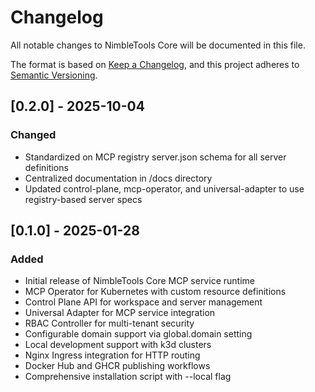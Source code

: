 # Changelog

All notable changes to NimbleTools Core will be documented in this file.

The format is based on [Keep a Changelog](https://keepachangelog.com/en/1.0.0/),
and this project adheres to [Semantic Versioning](https://semver.org/spec/v2.0.0.html).

## [0.2.0] - 2025-10-04

### Changed
- Standardized on MCP registry server.json schema for all server definitions
- Centralized documentation in /docs directory
- Updated control-plane, mcp-operator, and universal-adapter to use registry-based server specs

## [0.1.0] - 2025-01-28

### Added
- Initial release of NimbleTools Core MCP service runtime
- MCP Operator for Kubernetes with custom resource definitions
- Control Plane API for workspace and server management
- Universal Adapter for MCP service integration
- RBAC Controller for multi-tenant security
- Configurable domain support via global.domain setting
- Local development support with k3d clusters
- Nginx Ingress integration for HTTP routing
- Docker Hub and GHCR publishing workflows
- Comprehensive installation script with --local flag
